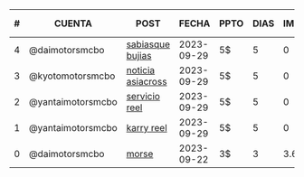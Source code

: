 
| # | CUENTA |POST | FECHA | PPTO | DIAS | IMPRES | ALCANCE | V. PERFIL | LIKES | COMMENT |
| --- | --- | --- | --- | --- | --- | --- | --- | --- | --- | --- |
| 4 | @daimotorsmcbo | [sabiasque bujias](https://www.instagram.com/p/CxyXBV5rltp/) | 2023-09-29 | 5$ | 5 | 0 | 0 | 0 | 0 | 0 |
| 3 | @kyotomotorsmcbo | [noticia asiacross](https://www.instagram.com/p/CxyNXkHxEUj/) | 2023-09-29 | 5$ | 5 | 0 | 0 | 0 | 0 | 0 |
| 2 | @yantaimotorsmcbo | [servicio reel](https://www.instagram.com/p/CxxwlYDOU70/) | 2023-09-29 | 5$ | 5 | 0 | 0 | 0 | 0 | 0 |
| 1 | @yantaimotorsmcbo | [karry reel](https://www.instagram.com/p/CxvO6ipOqQR/) | 2023-09-29 | 5$ | 5 | 0 | 0 | 0 | 0 | 0 |
| 0 | @daimotorsmcbo | [morse](https://www.instagram.com/p/Cxf7gVgO8tD/) | 2023-09-22 | 3$ | 3 | 3.614 | 2.845 | 51 | 28 | 5 |

